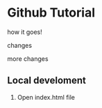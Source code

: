 # Github Tutorial

how it goes!

changes

more changes

## Local develoment

1. Open index.html file


